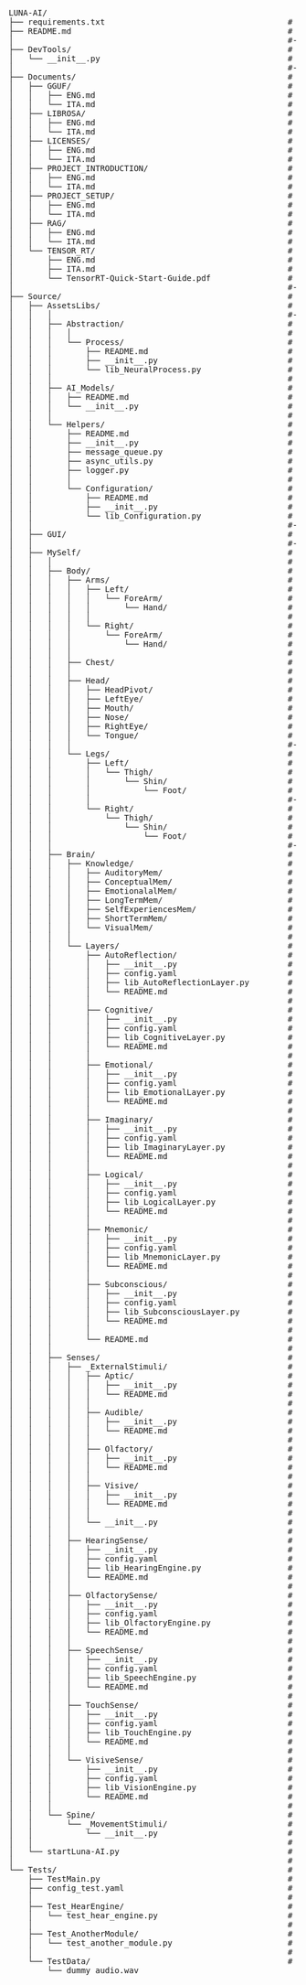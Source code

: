 <PRE>
LUNA-AI/
├── requirements.txt                                      # Global dependencies
├── README.md                                             # PROJECT INTRODUCTION
│                                                         #-----------------------------------------------------------------------------------------
├── DevTools/                                             #
│   └── __init__.py                                       #
│                                                         #-----------------------------------------------------------------------------------------
├── Documents/                                            # Project directory containing the documentation.
│   ├── GGUF/                                             #
│   │   ├── ENG.md                                        # Introduction document (English version).
│   │   └── ITA.md                                        # Introduction document (Italian version).
│   ├── LIBROSA/                                          #
│   │   ├── ENG.md                                        # Introduction document (English version).
│   │   └── ITA.md                                        # Introduction document (Italian version).
│   ├── LICENSES/                                         #
│   │   ├── ENG.md                                        # Project License Document (English version).
│   │   └── ITA.md                                        # Project License Document (Italian version).
│   ├── PROJECT_INTRODUCTION/                             #
│   │   ├── ENG.md                                        # Introduction document (English version).
│   │   └── ITA.md                                        # Introduction document (Italian version).
│   ├── PROJECT_SETUP/                                    #
│   │   ├── ENG.md                                        # Introduction document (English version).
│   │   └── ITA.md                                        # Introduction document (Italian version).
│   ├── RAG/                                              #
│   │   ├── ENG.md                                        # Introduction document (English version).
│   │   └── ITA.md                                        # Introduction document (Italian version).
│   └── TENSOR_RT/                                        # 
│       ├── ENG.md                                        # Introduction document (English version).
│       ├── ITA.md                                        # Introduction document (Italian version).
│       └── TensorRT-Quick-Start-Guide.pdf                # TensorRT quick start (from NVIDIA).
│                                                         #-----------------------------------------------------------------------------------------
├── Source/                                               #
│   ├── AssetsLibs/                                       # Project directory containing all the low level assets used by Luna-AI.
│   │   │                                                 #-----------------------------------------------------------------------------------------
│   │   ├── Abstraction/                                  # Project directory containing the abstract classes of Luna-AI.
│   │   │   │                                             #
│   │   │   └── Process/                                  # Project directory containing the basic abstraction of Luna-AI processes. 
│   │   │       ├── README.md                             # Introduction document to the Luna-AI's abstract base process.
│   │   │       ├── __init__.py                           # Python placeholder file to let all scripts inside this folder to be treated as modules.
│   │   │       └── lib_NeuralProcess.py                  # Base abstract process ereditato da tutti i Brain layers e gli engines di basso livello di Luna-AI.
│   │   │                                                 #
│   │   ├── AI_Models/                                    # Project directory Directory containing all the trained AI models and modules.
│   │   │   ├── README.md                                 # Documento di introduzione al processBase astratto di Luna-AI.
│   │   │   └── __init__.py                               # Python placeholder file to let all scripts inside this folder to be treated as modules.
│   │   │                                                 #
│   │   └── Helpers/                                      #
│   │       ├── README.md                                 #
│   │       ├── __init__.py                               # Python placeholder file to let all scripts inside this folder to be treated as modules.
│   │       ├── message_queue.py                          #
│   │       ├── async_utils.py                            #
│   │       ├── logger.py                                 #
│   │       │                                             #
│   │       └── Configuration/                            #
│   │           ├── README.md                             #
│   │           ├── __init__.py                           # Python placeholder file to let all scripts inside this folder to be treated as modules.
│   │           └── lib_Configuration.py                  #
│   │                                                     #-----------------------------------------------------------------------------------------
│   ├── GUI/                                              #         
│   │                                                     #-----------------------------------------------------------------------------------------
│   ├── MySelf/                                           #
│   │   │                                                 #
│   │   ├── Body/                                         #
│   │   │   ├── Arms/                                     #
│   │   │   │   ├── Left/                                 # Contains the 3d position and the sensorial vectors (thermal and aptic values) for the left arm.
│   │   │   │   │   └── ForeArm/                          # Contains the 3d position and the sensorial vectors (thermal and aptic values) for the left fore-arm.
│   │   │   │   │       └── Hand/                         # Contains the 3d position and the sensorial vectors (thermal and aptic values) for the left hand.
│   │   │   │   │                                         #
│   │   │   │   └── Right/                                # Contains the 3d position and the sensorial vectors (thermal and aptic values) for the right arm.
│   │   │   │       └── ForeArm/                          # Contains the 3d position and the sensorial vectors (thermal and aptic values) for the right fore-arm.
│   │   │   │           └── Hand/                         # Contains the 3d position and the sensorial vectors (thermal and aptic values) for the right hand.
│   │   │   │                                             #
│   │   │   ├── Chest/                                    # Contains the 3d position and the sensorial vectors (thermal and aptic values) for the chest.
│   │   │   │                                             #
│   │   │   ├── Head/                                     # Contains the 3d position and the sensorial vectors (thermal and aptic values) for the head.
│   │   │   │   ├── HeadPivot/                            # Contains the rotation vector front direction 3D for the head.
│   │   │   │   ├── LeftEye/                              # Contains the rotation front direction 3D for the head.
│   │   │   │   ├── Mouth/                                #
│   │   │   │   ├── Nose/                                 #
│   │   │   │   ├── RightEye/                             #
│   │   │   │   └── Tongue/                               # 
│   │   │   │                                             #-----------------------------------------------------------------------------------------
│   │   │   └── Legs/                                     #
│   │   │       ├── Left/                                 #
│   │   │       │   └── Thigh/                            #
│   │   │       │       └── Shin/                         #
│   │   │       │           └── Foot/                     #
│   │   │       │                                         #-----------------------------------------------------------------------------------------
│   │   │       └── Right/                                #
│   │   │           └── Thigh/                            #
│   │   │               └── Shin/                         #
│   │   │                   └── Foot/                     #
│   │   │                                                 #-----------------------------------------------------------------------------------------
│   │   ├── Brain/                                        #
│   │   │   ├── Knowledge/                                #
│   │   │   │   ├── AuditoryMem/                          # Contains relevant audio data used to recognize the sound sources, sounds types and vocal timbers.
│   │   │   │   ├── ConceptualMem/                        # Contains data concerning the new concepts assimilated from the latest training.
│   │   │   │   ├── EmotionalalMem/                       # Contains data related to the new emotional states assimilated from the latest training.
│   │   │   │   ├── LongTermMem/                          # Contains the links related to data and events assimilated in previous training sessions.
│   │   │   │   ├── SelfExperiencesMem/                   # Contains the links related to data and events associated with past experiences and assimilated in previous training sessions.
│   │   │   │   ├── ShortTermMem/                         # Contains the links related to data and events assimilated from the latest training.
│   │   │   │   └── VisualMem/                            # Contains relevant visual data used to recognize faces and objects.
│   │   │   │                                             #
│   │   │   └── Layers/                                   #
│   │   │       ├── AutoReflection/                       #
│   │   │       │   ├── __init__.py                       #
│   │   │       │   ├── config.yaml                       #
│   │   │       │   ├── lib_AutoReflectionLayer.py        # Layer of Luna-AI's personal and introspective reflections.
│   │   │       │   └── README.md                         # Introduction document to the logical layer of Luna-AI's personal and introspective reflections.
│   │   │       │                                         #
│   │   │       ├── Cognitive/                            #
│   │   │       │   ├── __init__.py                       #
│   │   │       │   ├── config.yaml                       #
│   │   │       │   ├── lib_CognitiveLayer.py             # Luna-AI's cognitive layer.
│   │   │       │   └── README.md                         # Introduction document to Luna-AI's cognitive logical layer.
│   │   │       │                                         #
│   │   │       ├── Emotional/                            #
│   │   │       │   ├── __init__.py                       #
│   │   │       │   ├── config.yaml                       #
│   │   │       │   ├── lib_EmotionalLayer.py             # Luna-AI's emotional/empathetic layer.
│   │   │       │   └── README.md                         # Introduction document to Luna-AI's emotional/empathetic layer.
│   │   │       │                                         #
│   │   │       ├── Imaginary/                            #
│   │   │       │   ├── __init__.py                       #
│   │   │       │   ├── config.yaml                       #
│   │   │       │   ├── lib_ImaginaryLayer.py             # Luna-AI's imagination layer.
│   │   │       │   └── README.md                         # Introduction document to Luna-AI's imaginary thoughts layer
│   │   │       │                                         #
│   │   │       ├── Logical/                              # 
│   │   │       │   ├── __init__.py                       #
│   │   │       │   ├── config.yaml                       #
│   │   │       │   ├── lib_LogicalLayer.py               # Luna-AI's logical thoughts layer.
│   │   │       │   └── README.md                         # Introduction document to Luna-AI's logical thoughts layer.
│   │   │       │                                         #
│   │   │       ├── Mnemonic/                             #
│   │   │       │   ├── __init__.py                       #
│   │   │       │   ├── config.yaml                       #
│   │   │       │   ├── lib_MnemonicLayer.py              # Luna-AI's mnemonic thoughts layer.
│   │   │       │   └── README.md                         # Introduction document to Luna-AI's mnemonic thoughts layer.
│   │   │       │                                         #
│   │   │       ├── Subconscious/                         #
│   │   │       │   ├── __init__.py                       #
│   │   │       │   ├── config.yaml                       #
│   │   │       │   ├── lib_SubconsciousLayer.py          # Luna-AI's unconscious thoughts layer.
│   │   │       │   └── README.md                         # Introduction document to Luna-AI's unconscious thoughts layer.
│   │   │       │                                         #
│   │   │       └── README.md                             #
│   │   │                                                 #
│   │   ├── Senses/                                       #
│   │   │   ├── _ExternalStimuli/                         # 
│   │   │   │   ├── Aptic/                                #
│   │   │   │   │   ├── __init__.py                       #
│   │   │   │   │   └── README.md                         #
│   │   │   │   │                                         #
│   │   │   │   ├── Audible/                              #
│   │   │   │   │   ├── __init__.py                       #
│   │   │   │   │   └── README.md                         #
│   │   │   │   │                                         #
│   │   │   │   ├── Olfactory/                            #
│   │   │   │   │   ├── __init__.py                       #
│   │   │   │   │   └── README.md                         #
│   │   │   │   │                                         #
│   │   │   │   ├── Visive/                               #
│   │   │   │   │   ├── __init__.py                       #
│   │   │   │   │   └── README.md                         #
│   │   │   │   │                                         #
│   │   │   │   └── __init__.py                           #
│   │   │   │                                             #
│   │   │   ├── HearingSense/                             #
│   │   │   │   ├── __init__.py                           #
│   │   │   │   ├── config.yaml                           #
│   │   │   │   ├── lib_HearingEngine.py                  #
│   │   │   │   └── README.md                             #
│   │   │   │                                             #
│   │   │   ├── OlfactorySense/                           #
│   │   │   │   ├── __init__.py                           #
│   │   │   │   ├── config.yaml                           #
│   │   │   │   ├── lib_OlfactoryEngine.py                #
│   │   │   │   └── README.md                             #
│   │   │   │                                             #
│   │   │   ├── SpeechSense/                              #
│   │   │   │   ├── __init__.py                           #
│   │   │   │   ├── config.yaml                           #
│   │   │   │   ├── lib_SpeechEngine.py                   #
│   │   │   │   └── README.md                             #
│   │   │   │                                             #
│   │   │   ├── TouchSense/                               #
│   │   │   │   ├── __init__.py                           #
│   │   │   │   ├── config.yaml                           #
│   │   │   │   ├── lib_TouchEngine.py                    #
│   │   │   │   └── README.md                             #
│   │   │   │                                             #
│   │   │   └── VisiveSense/                              #
│   │   │       ├── __init__.py                           #
│   │   │       ├── config.yaml                           #
│   │   │       ├── lib_VisionEngine.py                   #
│   │   │       └── README.md                             #
│   │   │                                                 #
│   │   └── Spine/                                        #
│   │       └── _MovementStimuli/                         #
│   │           └── __init__.py                           #
│   │                                                     #
│   └── startLuna-AI.py                                   #
│                                                         #
└── Tests/                                                #
    ├── TestMain.py                                       # Punto di ingresso per l'esecuzione dei test
    ├── config_test.yaml                                  # File di configurazione per i test
    │                                                     #
    ├── Test_HearEngine/                                  # Cartella con i test specifici per Hear_Engine
    │   └── test_hear_engine.py                           # File con i test definiti
    │                                                     #
    ├── Test_AnotherModule/                               # Altra cartella per test di altri moduli
    │   └── test_another_module.py                        #
    │                                                     #
    └── TestData/                                         # Cartella con file di test audio o altri dati di test
        └── dummy_audio.wav
</PRE>